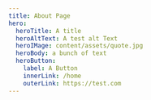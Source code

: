```yaml
---
title: About Page
hero:
  heroTitle: A title
  heroAltText: A test alt Text
  heroIMage: content/assets/quote.jpg
  heroBody: a bunch of text
  heroButton:
    label: A Button
    innerLink: /home
    outerLink: https://test.com
---
```

